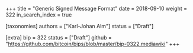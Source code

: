 +++
title = "Generic Signed Message Format"
date = 2018-09-10
weight = 322
in_search_index = true

[taxonomies]
authors = ["Karl-Johan Alm"]
status = ["Draft"]

[extra]
bip = 322
status = ["Draft"]
github = "https://github.com/bitcoin/bips/blob/master/bip-0322.mediawiki"
+++


